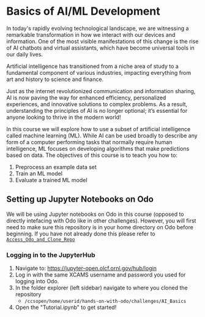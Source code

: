 # Basics of AI/ML Development

In today's rapidly evolving technological landscape, we are witnessing a remarkable transformation in how we interact with our devices and information. One of the most visible manifestations of this change is the rise of AI chatbots and virtual assistants, which have become universal tools in our daily lives. 

Artificial intelligence has transitioned from a niche area of study to a fundamental component of various industries, impacting everything from art and history to science and finance. 

Just as the internet revolutionized communication and information sharing, AI is now paving the way for enhanced efficiency, personalized experiences, and innovative solutions to complex problems. As a result, understanding the principles of AI is no longer optional; it’s essential for anyone looking to thrive in the modern world!

In this course we will explore how to use a subset of artificial intelligence called machine learning (ML). While AI can be used broadly to describe any form of a computer performing tasks that normally require human intelligence, ML focuses on developing algorithms that make predictions based on data. The objectives of this course is to teach you how to:

1. Preprocess an example data set
2. Train an ML model
3. Evaluate a trained ML model

## Setting up Jupyter Notebooks on Odo

We will be using Jupyter notebooks on Odo in this course (opposed to directly intefacing with Odo like in other challenges). However, you will first need to make sure this repository is in your home directory on Odo before beginning. If you have not already done this please refer to [`Access_Odo_and_Clone_Repo`](../Access_Odo_and_Clone_Repo)

### Logging in to the JupyterHub

1. Navigate to: https://jupyter-open.olcf.ornl.gov/hub/login
2. Log in with the same XCAMS username and password you used for logging into Odo.
3. In the folder explorer (left sidebar) navigate to where you cloned the repository
    * `/ccsopen/home/userid/hands-on-with-odo/challenges/AI_Basics`
4. Open the "Tutorial.ipynb" to get started!